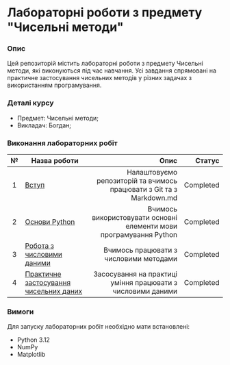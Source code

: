 # Лабораторні роботи з предмету "Чисельні методи"

### Опис

Цей репозиторій містить лабораторні роботи з предмету Чисельні методи, які виконуються під час навчання. Усі завдання спрямовані на практичне застосування чисельних методів у різних задачах з використанням програмування.

### Деталі курсу
+ Предмет: Чисельні методи;
+ Викладач: Богдан;


### Виконання лабораторних робіт

| №  | Назва роботи | Опис | Статус |
|:---:|---|---:|---:|
| 1 | [Вступ](1_lab/README.md) | Налаштовуємо репозиторій та вчимось працювати з Git та з Markdown.md  | Completed |
| 2 | [Основи Python](2_lab/README.md) | Вчимось використовувати основні елементи мови програмування Python   | Completed |
| 3 | [Робота з числовими даними](3_lab/README.md) | Вчимось працювати з числовими методами | Completed |
| 4 | [Практичне застосування чисельних даних](4_lab/README.md) | Засосування на практиці уміння працювати з числовими даними | Completed |


### Вимоги
Для запуску лабораторних робіт необхідно мати встановлені:

+ Python 3.12
+ NumPy
+ Matplotlib